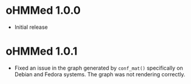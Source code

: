 # oHMMed 1.0.0

* Initial release 
	
# oHMMed 1.0.1

* Fixed an issue in the graph generated by `conf_mat()` specifically on Debian and Fedora systems. The graph was not rendering correctly.